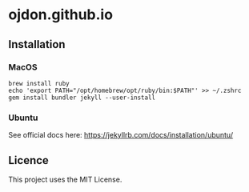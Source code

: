 # ojdon.github.io

## Installation

### MacOS

```shell
brew install ruby
echo 'export PATH="/opt/homebrew/opt/ruby/bin:$PATH"' >> ~/.zshrc
gem install bundler jekyll --user-install
```

### Ubuntu

See official docs here: https://jekyllrb.com/docs/installation/ubuntu/

## Licence
This project uses the MIT License.
